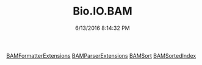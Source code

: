 ﻿---
title: Bio.IO.BAM
date: 6/13/2016 8:14:32 PM
---

[BAMFormatterExtensions](T-Bio.IO.BAM.BAMFormatterExtensions.html)
[BAMParserExtensions](T-Bio.IO.BAM.BAMParserExtensions.html)
[BAMSort](T-Bio.IO.BAM.BAMSort.html)
[BAMSortedIndex](T-Bio.IO.BAM.BAMSortedIndex.html)
